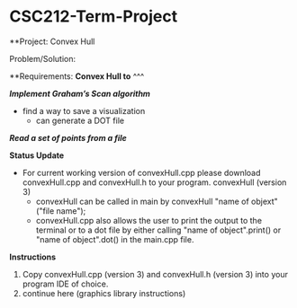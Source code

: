 # CSC212-Term-Project
**Project:
Convex Hull

Problem/Solution:


**Requirements:
**Convex Hull to**
^^^

**_Implement Graham’s Scan algorithm_**
- find a way to save a visualization
  - can generate a DOT file

**_Read a set of points from a file_**

**Status Update**
- For current working version of convexHull.cpp please download convexHull.cpp and convexHull.h to your program.
convexHull (version 3)
  * convexHull can be called in main by convexHull "name of objext"("file name");
  * convexHull.cpp also allows the user to print the output to the terminal or to a dot file by either calling "name of object".print() or "name of object".dot() in the main.cpp file.

**Instructions**
1. Copy convexHull.cpp (version 3) and convexHull.h (version 3) into your program IDE of choice.
2. continue here (graphics library instructions)
